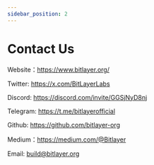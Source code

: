 ```yaml
---
sidebar_position: 2
---
```


# Contact Us

Website：https://www.bitlayer.org/

Twitter: https://x.com/BitLayerLabs

Discord: https://discord.com/invite/GGSjNyD8nj

Telegram: https://t.me/bitlayerofficial

Github: https://github.com/bitlayer-org

Medium：https://medium.com/@Bitlayer

Email: build@bitlayer.org